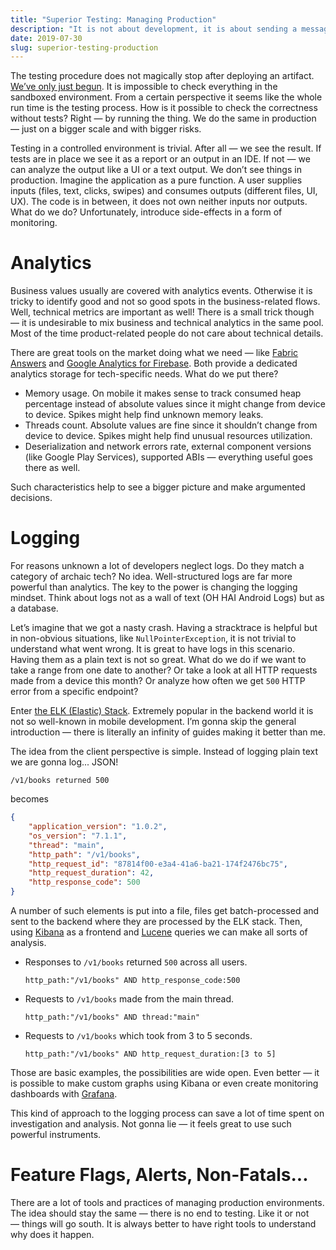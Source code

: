 ```yaml
---
title: "Superior Testing: Managing Production"
description: "It is not about development, it is about sending a message."
date: 2019-07-30
slug: superior-testing-production
---
```


The testing procedure does not magically stop after deploying an artifact.
[We’ve only just begun](https://en.wikipedia.org/wiki/We%27ve_Only_Just_Begun).
It is impossible to check everything in the sandboxed environment.
From a certain perspective it seems like the whole run time is the testing process.
How is it possible to check the correctness without tests?
Right — by running the thing. We do the same in production — just on a bigger scale and
with bigger risks.

Testing in a controlled environment is trivial. After all — we see the result.
If tests are in place we see it as a report or an output in an IDE.
If not — we can analyze the output like a UI or a text output.
We don’t see things in production. Imagine the application as a pure function.
A user supplies inputs (files, text, clicks, swipes) and
consumes outputs (different files, UI, UX). The code is in between, it does not
own neither inputs nor outputs. What do we do? Unfortunately, introduce side-effects
in a form of monitoring.

# Analytics

Business values usually are covered with analytics events.
Otherwise it is tricky to identify good and not so good spots
in the business-related flows. Well, technical metrics are important as well!
There is a small trick though — it is undesirable to mix
business and technical analytics in the same pool. Most of the time
product-related people do not care about technical details.

There are great tools on the market doing what we need —
like [Fabric Answers](https://fabric.io/kits/android/answers/features)
and [Google Analytics for Firebase](https://firebase.google.com/docs/analytics).
Both provide a dedicated analytics storage for tech-specific needs.
What do we put there?

* Memory usage. On mobile it makes sense to track consumed heap percentage
  instead of absolute values since it might change from device to device.
  Spikes might help find unknown memory leaks.
* Threads count. Absolute values are fine since it shouldn’t change
  from device to device. Spikes might help find unusual resources utilization.
* Deserialization and network errors rate, external component versions
  (like Google Play Services), supported ABIs — everything useful goes there as well.

Such characteristics help to see a bigger picture and make argumented decisions.

# Logging

For reasons unknown a lot of developers neglect logs.
Do they match a category of archaic tech? No idea.
Well-structured logs are far more powerful than analytics.
The key to the power is changing the logging mindset.
Think about logs not as a wall of text (OH HAI Android Logs)
but as a database.

Let’s imagine that we got a nasty crash. Having a stracktrace is helpful
but in non-obvious situations, like `NullPointerException`, it is not trivial
to understand what went wrong. It is great to have logs in this scenario.
Having them as a plain text is not so great. What do we do if we want
to take a range from one date to another? Or take a look at all HTTP requests
made from a device this month? Or analyze how often we get `500` HTTP error
from a specific endpoint?

Enter [the ELK (Elastic) Stack](https://www.elastic.co/what-is/elk-stack).
Extremely popular in the backend world it is not so well-known in mobile
development. I’m gonna skip the general introduction — there is literally
an infinity of guides making it better than me.

The idea from the client perspective is simple. Instead of logging plain text
we are gonna log... JSON!

```text
/v1/books returned 500
```
becomes
```json
{
    "application_version": "1.0.2",
    "os_version": "7.1.1",
    "thread": "main",
    "http_path": "/v1/books",
    "http_request_id": "87814f00-e3a4-41a6-ba21-174f2476bc75",
    "http_request_duration": 42,
    "http_response_code": 500
}
```

A number of such elements is put into a file, files get batch-processed and
sent to the backend where they are processed by the ELK stack.
Then, using [Kibana](https://www.elastic.co/products/kibana)
as a frontend and [Lucene](https://lucene.apache.org/core/2_9_4/queryparsersyntax.html) queries
we can make all sorts of analysis.

* Responses to `/v1/books` returned `500` across all users.

  ```lucene
  http_path:"/v1/books" AND http_response_code:500
  ```

* Requests to `/v1/books` made from the main thread.

  ```lucene
  http_path:"/v1/books" AND thread:"main"
  ```

* Requests to `/v1/books` which took from 3 to 5 seconds.

  ```lucene
  http_path:"/v1/books" AND http_request_duration:[3 to 5]
  ```

Those are basic examples, the possibilities are wide open.
Even better — it is possible to make custom graphs using Kibana
or even create monitoring dashboards with [Grafana](https://grafana.com/).

This kind of approach to the logging process can save a lot of time
spent on investigation and analysis. Not gonna lie — it feels great
to use such powerful instruments.

# Feature Flags, Alerts, Non-Fatals...

There are a lot of tools and practices of managing production environments.
The idea should stay the same — there is no end to testing.
Like it or not — things will go south. It is always better to have right tools
to understand why does it happen.
